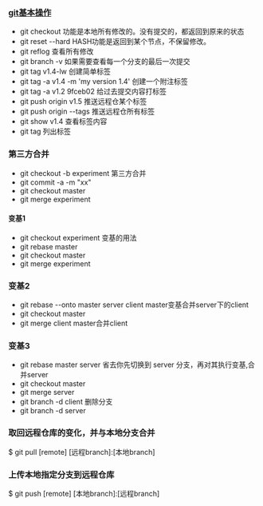 ### [git基本操作](https://git-scm.com/book/zh/v2)
- git checkout  功能是本地所有修改的。没有提交的，都返回到原来的状态
- git reset --hard HASH功能是返回到某个节点，不保留修改。
- git reflog  查看所有修改
- git branch -v 如果需要查看每一个分支的最后一次提交
- git tag v1.4-lw  创建简单标签
- git tag -a v1.4 -m 'my version 1.4'   创建一个附注标签
- git tag -a v1.2 9fceb02  给过去提交内容打标签
- git push origin v1.5    推送远程仓某个标签
- git push origin --tags  推送远程仓所有标签
- git show v1.4 查看标签内容
- git tag 列出标签
### 第三方合并
- git checkout -b experiment  第三方合并
- git commit -a -m "xx"
- git checkout master
- git merge experiment
#### 变基1
- git checkout experiment   变基的用法
- git rebase master
- git checkout master
- git merge experiment
### 变基2
- git rebase --onto master server client   master变基合并server下的client
- git checkout master
- git merge client                         master合并client
### 变基3
- git rebase master server                省去你先切换到 server 分支，再对其执行变基,合并server
- git checkout master
- git merge server
- git branch -d client     删除分支
- git branch -d server

### 取回远程仓库的变化，并与本地分支合并
$ git pull [remote] [远程branch]:[本地branch]

### 上传本地指定分支到远程仓库
$ git push [remote] [本地branch]:[远程branch]


